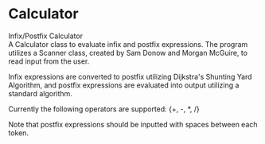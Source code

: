 # Calculator
Infix/Postfix Calculator                                                                                                                                                                                                                                                                                                            
A Calculator class to evaluate infix and postfix expressions. The program utilizes a Scanner class, created by Sam Donow and Morgan McGuire, to read input from the user. 

Infix expressions are converted to postfix utilizing Dijkstra's Shunting Yard Algorithm, and postfix expressions are evaluated into output utilizing a standard algorithm. 

Currently the following operators are supported: {+, -, *, /}

Note that postfix expressions should be inputted with spaces between each token.                                                                                                          

